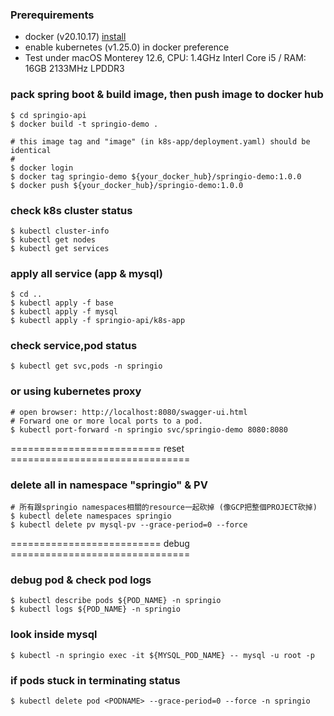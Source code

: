 ### Prerequirements
* docker (v20.10.17) [install](https://docs.docker.com/engine/install/)
* enable kubernetes (v1.25.0) in docker preference
* Test under macOS Monterey 12.6, CPU: 1.4GHz Interl Core i5 / RAM: 16GB 2133MHz LPDDR3

### pack spring boot & build image, then push image to docker hub  
```
$ cd springio-api
$ docker build -t springio-demo .

# this image tag and "image" (in k8s-app/deployment.yaml) should be identical
#
$ docker login
$ docker tag springio-demo ${your_docker_hub}/springio-demo:1.0.0
$ docker push ${your_docker_hub}/springio-demo:1.0.0
```

### check k8s cluster status  
```
$ kubectl cluster-info
$ kubectl get nodes
$ kubectl get services
```

### apply all service (app & mysql)  
```
$ cd ..
$ kubectl apply -f base
$ kubectl apply -f mysql
$ kubectl apply -f springio-api/k8s-app
```

### check service,pod status  
```
$ kubectl get svc,pods -n springio
```

### or using kubernetes proxy
```
# open browser: http://localhost:8080/swagger-ui.html
# Forward one or more local ports to a pod.
$ kubectl port-forward -n springio svc/springio-demo 8080:8080
```


========================== reset ===============================
### delete all in namespace "springio" & PV  
```
# 所有跟springio namespaces相關的resource一起砍掉 (像GCP把整個PROJECT砍掉)
$ kubectl delete namespaces springio
$ kubectl delete pv mysql-pv --grace-period=0 --force
```

========================== debug ===============================
### debug pod & check pod logs  
```
$ kubectl describe pods ${POD_NAME} -n springio 
$ kubectl logs ${POD_NAME} -n springio   
```


### look inside mysql  
```
$ kubectl -n springio exec -it ${MYSQL_POD_NAME} -- mysql -u root -p
```

### if pods stuck in terminating status  
```
$ kubectl delete pod <PODNAME> --grace-period=0 --force -n springio  
```